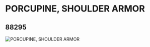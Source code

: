 # PORCUPINE, SHOULDER ARMOR
## 88295
![PORCUPINE, SHOULDER ARMOR](https://lc-www-live-s.legocdn.com/media/bricks/5/2/6138381.jpg)
